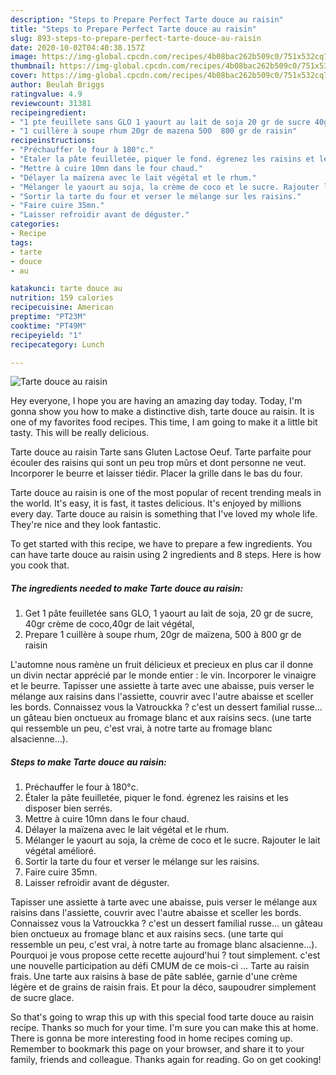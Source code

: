 ```yaml
---
description: "Steps to Prepare Perfect Tarte douce au raisin"
title: "Steps to Prepare Perfect Tarte douce au raisin"
slug: 893-steps-to-prepare-perfect-tarte-douce-au-raisin
date: 2020-10-02T04:40:38.157Z
image: https://img-global.cpcdn.com/recipes/4b08bac262b509c0/751x532cq70/tarte-douce-au-raisin-photo-principale-de-la-recette.jpg
thumbnail: https://img-global.cpcdn.com/recipes/4b08bac262b509c0/751x532cq70/tarte-douce-au-raisin-photo-principale-de-la-recette.jpg
cover: https://img-global.cpcdn.com/recipes/4b08bac262b509c0/751x532cq70/tarte-douce-au-raisin-photo-principale-de-la-recette.jpg
author: Beulah Briggs
ratingvalue: 4.9
reviewcount: 31381
recipeingredient:
- "1 pte feuillete sans GLO 1 yaourt au lait de soja 20 gr de sucre 40gr crme de coco40gr de lait vgtal"
- "1 cuillère à soupe rhum 20gr de mazena 500  800 gr de raisin"
recipeinstructions:
- "Préchauffer le four à 180°c."
- "Étaler la pâte feuilletée, piquer le fond. égrenez les raisins et les disposer bien serrés."
- "Mettre à cuire 10mn dans le four chaud."
- "Délayer la maïzena avec le lait végétal et le rhum."
- "Mélanger le yaourt au soja, la crème de coco et le sucre. Rajouter le lait végétal amélioré."
- "Sortir la tarte du four et verser le mélange sur les raisins."
- "Faire cuire 35mn."
- "Laisser refroidir avant de déguster."
categories:
- Recipe
tags:
- tarte
- douce
- au

katakunci: tarte douce au 
nutrition: 159 calories
recipecuisine: American
preptime: "PT23M"
cooktime: "PT49M"
recipeyield: "1"
recipecategory: Lunch

---
```



![Tarte douce au raisin](https://img-global.cpcdn.com/recipes/4b08bac262b509c0/751x532cq70/tarte-douce-au-raisin-photo-principale-de-la-recette.jpg)

Hey everyone, I hope you are having an amazing day today. Today, I'm gonna show you how to make a distinctive dish, tarte douce au raisin. It is one of my favorites food recipes. This time, I am going to make it a little bit tasty. This will be really delicious.

Tarte douce au raisin Tarte sans Gluten Lactose Oeuf. Tarte parfaite pour écouler des raisins qui sont un peu trop mûrs et dont personne ne veut. Incorporer le beurre et laisser tiédir. Placer la grille dans le bas du four.

Tarte douce au raisin is one of the most popular of recent trending meals in the world. It's easy, it is fast, it tastes delicious. It's enjoyed by millions every day. Tarte douce au raisin is something that I've loved my whole life. They're nice and they look fantastic.


To get started with this recipe, we have to prepare a few ingredients. You can have tarte douce au raisin using 2 ingredients and 8 steps. Here is how you cook that.

<!--inarticleads1-->

##### The ingredients needed to make Tarte douce au raisin:

1. Get 1 pâte feuilletée sans GLO, 1 yaourt au lait de soja, 20 gr de sucre, 40gr crème de coco,40gr de lait végétal,
1. Prepare 1 cuillère à soupe rhum, 20gr de maïzena, 500 à 800 gr de raisin


L&#39;automne nous ramène un fruit délicieux et precieux en plus car il donne un divin nectar apprécié par le monde entier : le vin. Incorporer le vinaigre et le beurre. Tapisser une assiette à tarte avec une abaisse, puis verser le mélange aux raisins dans l&#39;assiette, couvrir avec l&#39;autre abaisse et sceller les bords. Connaissez vous la Vatrouckka ? c&#39;est un dessert familial russe… un gâteau bien onctueux au fromage blanc et aux raisins secs. (une tarte qui ressemble un peu, c&#39;est vrai, à notre tarte au fromage blanc alsacienne…). 

<!--inarticleads2-->

##### Steps to make Tarte douce au raisin:

1. Préchauffer le four à 180°c.
1. Étaler la pâte feuilletée, piquer le fond. égrenez les raisins et les disposer bien serrés.
1. Mettre à cuire 10mn dans le four chaud.
1. Délayer la maïzena avec le lait végétal et le rhum.
1. Mélanger le yaourt au soja, la crème de coco et le sucre. Rajouter le lait végétal amélioré.
1. Sortir la tarte du four et verser le mélange sur les raisins.
1. Faire cuire 35mn.
1. Laisser refroidir avant de déguster.


Tapisser une assiette à tarte avec une abaisse, puis verser le mélange aux raisins dans l&#39;assiette, couvrir avec l&#39;autre abaisse et sceller les bords. Connaissez vous la Vatrouckka ? c&#39;est un dessert familial russe… un gâteau bien onctueux au fromage blanc et aux raisins secs. (une tarte qui ressemble un peu, c&#39;est vrai, à notre tarte au fromage blanc alsacienne…). Pourquoi je vous propose cette recette aujourd&#39;hui ? tout simplement. c&#39;est une nouvelle participation au défi CMUM de ce mois-ci … Tarte au raisin frais. Une tarte aux raisins à base de pâte sablée, garnie d&#39;une crème légère et de grains de raisin frais. Et pour la déco, saupoudrer simplement de sucre glace. 

So that's going to wrap this up with this special food tarte douce au raisin recipe. Thanks so much for your time. I'm sure you can make this at home. There is gonna be more interesting food in home recipes coming up. Remember to bookmark this page on your browser, and share it to your family, friends and colleague. Thanks again for reading. Go on get cooking!
